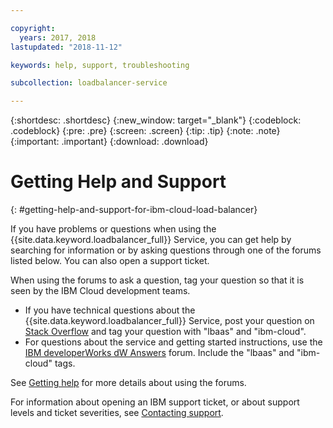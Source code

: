 ```yaml
---

copyright:
  years: 2017, 2018
lastupdated: "2018-11-12"

keywords: help, support, troubleshooting

subcollection: loadbalancer-service

---
```


{:shortdesc: .shortdesc}
{:new_window: target="_blank"}
{:codeblock: .codeblock}
{:pre: .pre}
{:screen: .screen}
{:tip: .tip}
{:note: .note}
{:important: .important}
{:download: .download}

# Getting Help and Support
{: #getting-help-and-support-for-ibm-cloud-load-balancer}

If you have problems or questions when using the {{site.data.keyword.loadbalancer_full}} Service, you can get help by searching for information or by asking questions through one of the forums listed below. You can also open a support ticket.

When using the forums to ask a question, tag your question so that it is seen by the IBM Cloud development teams.

* If you have technical questions about the {{site.data.keyword.loadbalancer_full}} Service, post your question on [Stack Overflow](https://stackoverflow.com/search?q=lbaas+ibm-cloud) and tag your question with "lbaas" and "ibm-cloud".
* For questions about the service and getting started instructions, use the [IBM developerWorks dW Answers](https://developer.ibm.com/answers/topics/lbaas.html?smartspace=ibm-cloud) forum. Include the "lbaas" and "ibm-cloud" tags.

See [Getting help](https://{DomainName}/docs/get-support?topic=get-support-using-avatar) for more details about using the forums.

For information about opening an IBM support ticket, or about support levels and ticket severities, see [Contacting support](/docs/get-support?topic=get-support-getting-customer-support).

